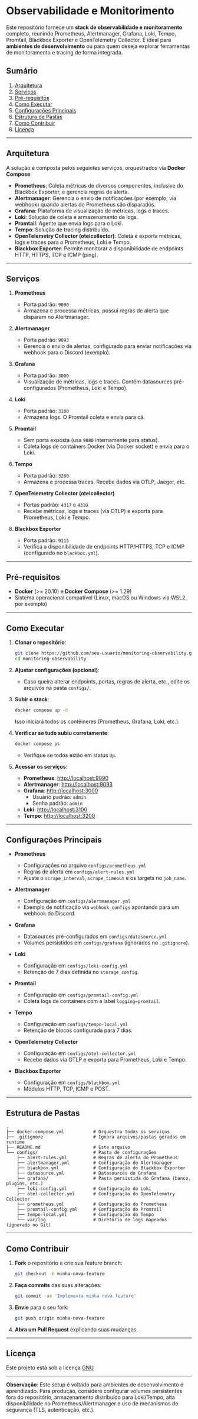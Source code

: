 # Observabilidade e Monitorimento

Este repositório fornece um **stack de observabilidade e monitoramento** completo, reunindo Prometheus, Alertmanager, Grafana, Loki, Tempo, Promtail, Blackbox Exporter e OpenTelemetry Collector. É ideal para **ambientes de desenvolvimento** ou para quem deseja explorar ferramentas de monitoramento e tracing de forma integrada.

## Sumário

1. [Arquitetura](#arquitetura)
2. [Serviços](#serviços)
3. [Pré-requisitos](#pré-requisitos)
4. [Como Executar](#como-executar)
5. [Configurações Principais](#configurações-principais)
6. [Estrutura de Pastas](#estrutura-de-pastas)
7. [Como Contribuir](#como-contribuir)
8. [Licença](#licença)

---

## Arquitetura

A solução é composta pelos seguintes serviços, orquestrados via **Docker Compose**:

- **Prometheus**: Coleta métricas de diversos componentes, inclusive do Blackbox Exporter, e gerencia regras de alerta.
- **Alertmanager**: Gerencia o envio de notificações (por exemplo, via webhook) quando alertas do Prometheus são disparados.
- **Grafana**: Plataforma de visualização de métricas, logs e traces.
- **Loki**: Solução de coleta e armazenamento de logs.
- **Promtail**: Agente que envia logs para o Loki.
- **Tempo**: Solução de tracing distribuído.
- **OpenTelemetry Collector (otelcollector)**: Coleta e exporta métricas, logs e traces para o Prometheus, Loki e Tempo.
- **Blackbox Exporter**: Permite monitorar a disponibilidade de endpoints HTTP, HTTPS, TCP e ICMP (ping).

---

## Serviços

1. **Prometheus**  
   - Porta padrão: `9090`  
   - Armazena e processa métricas, possui regras de alerta que disparam no Alertmanager.

2. **Alertmanager**  
   - Porta padrão: `9093`  
   - Gerencia o envio de alertas, configurado para enviar notificações via webhook para o Discord (exemplo).

3. **Grafana**  
   - Porta padrão: `3000`  
   - Visualização de métricas, logs e traces. Contém datasources pré-configurados (Prometheus, Loki e Tempo).

4. **Loki**  
   - Porta padrão: `3100`  
   - Armazena logs. O Promtail coleta e envia para cá.

5. **Promtail**  
   - Sem porta exposta (usa `9080` internamente para status).  
   - Coleta logs de containers Docker (via Docker socket) e envia para o Loki.

6. **Tempo**  
   - Porta padrão: `3200`  
   - Armazena e processa traces. Recebe dados via OTLP, Jaeger, etc.

7. **OpenTelemetry Collector (otelcollector)**  
   - Portas padrão: `4317` e `4318`  
   - Recebe métricas, logs e traces (via OTLP) e exporta para Prometheus, Loki e Tempo.

8. **Blackbox Exporter**  
   - Porta padrão: `9115`  
   - Verifica a disponibilidade de endpoints HTTP/HTTPS, TCP e ICMP (configurado no `blackbox.yml`).

---

## Pré-requisitos

- **Docker** (>= 20.10) e **Docker Compose** (>= 1.29)
- Sistema operacional compatível (Linux, macOS ou Windows via WSL2, por exemplo)

---

## Como Executar

1. **Clonar o repositório**:
   ```bash
   git clone https://github.com/seu-usuario/monitoring-observability.git
   cd monitoring-observability
   ```

2. **Ajustar configurações (opcional)**:
   - Caso queira alterar endpoints, portas, regras de alerta, etc., edite os arquivos na pasta `configs/`.

3. **Subir o stack**:
   ```bash
   docker compose up -d
   ```
   Isso iniciará todos os contêineres (Prometheus, Grafana, Loki, etc.).

4. **Verificar se tudo subiu corretamente**:
   ```bash
   docker compose ps
   ```
   - Verifique se todos estão em status `Up`.

5. **Acessar os serviços**:
   - **Prometheus**: [http://localhost:9090](http://localhost:9090)
   - **Alertmanager**: [http://localhost:9093](http://localhost:9093)
   - **Grafana**: [http://localhost:3000](http://localhost:3000)
     - Usuário padrão: `admin`
     - Senha padrão: `admin`
   - **Loki**: [http://localhost:3100](http://localhost:3100)
   - **Tempo**: [http://localhost:3200](http://localhost:3200)

---

## Configurações Principais

- **Prometheus**  
  - Configurações no arquivo `configs/prometheus.yml`
  - Regras de alerta em `configs/alert-rules.yml`
  - Ajuste o `scrape_interval`, `scrape_timeout` e os targets no `job_name`.

- **Alertmanager**  
  - Configuração em `configs/alertmanager.yml`
  - Exemplo de notificação via `webhook_configs` apontando para um webhook do Discord.

- **Grafana**  
  - Datasources pré-configurados em `configs/datasource.yml`
  - Volumes persistidos em `configs/grafana` (ignorados no `.gitignore`).

- **Loki**  
  - Configuração em `configs/loki-config.yml`
  - Retenção de 7 dias definida no `storage_config`.

- **Promtail**  
  - Configuração em `configs/promtail-config.yml`
  - Coleta logs de containers com a label `logging=promtail`.

- **Tempo**  
  - Configuração em `configs/tempo-local.yml`
  - Retenção de blocos configurada para 7 dias.

- **OpenTelemetry Collector**  
  - Configuração em `configs/otel-collector.yml`
  - Recebe dados via OTLP e exporta para Prometheus, Loki e Tempo.

- **Blackbox Exporter**  
  - Configuração em `configs/blackbox.yml`
  - Módulos HTTP, TCP, ICMP e POST.

---

## Estrutura de Pastas

```
.
├── docker-compose.yml           # Orquestra todos os serviços
├── .gitignore                   # Ignora arquivos/pastas geradas em runtime
├── README.md                    # Este arquivo
└── configs/                     # Pasta de configurações
    ├── alert-rules.yml          # Regras de alerta do Prometheus
    ├── alertmanager.yml         # Configuração do Alertmanager
    ├── blackbox.yml             # Configuração do Blackbox Exporter
    ├── datasource.yml           # Datasources do Grafana
    ├── grafana/                 # Pasta persistida do Grafana (banco, plugins, etc.)
    ├── loki-config.yml          # Configuração do Loki
    ├── otel-collector.yml       # Configuração do OpenTelemetry Collector
    ├── prometheus.yml           # Configuração do Prometheus
    ├── promtail-config.yml      # Configuração do Promtail
    ├── tempo-local.yml          # Configuração do Tempo
    └── var/log                  # Diretório de logs mapeados (ignorado no Git)
```

---

## Como Contribuir

1. **Fork** o repositório e crie sua feature branch:
   ```bash
   git checkout -b minha-nova-feature
   ```
2. **Faça commits** das suas alterações:
   ```bash
   git commit -am 'Implementa minha nova feature'
   ```
3. **Envie** para o seu fork:
   ```bash
   git push origin minha-nova-feature
   ```
4. **Abra um Pull Request** explicando suas mudanças.

---

## Licença

Este projeto está sob a licença [GNU](https://www.gnu.org/licenses/gpl-3.0.txt)

---

**Observação**: Este setup é voltado para ambientes de desenvolvimento e aprendizado. Para produção, considere configurar volumes persistentes fora do repositório, armazenamento distribuído para Loki/Tempo, alta disponibilidade no Prometheus/Alertmanager e uso de mecanismos de segurança (TLS, autenticação, etc.).